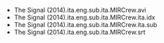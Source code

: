 * The Signal (2014).ita.eng.sub.ita.MIRCrew.avi
* The Signal (2014).ita.eng.sub.ita.MIRCrew.ita.idx
* The Signal (2014).ita.eng.sub.ita.MIRCrew.ita.sub
* The Signal (2014).ita.eng.sub.ita.MIRCrew.srt
